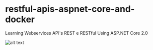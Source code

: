 # restful-apis-aspnet-core-and-docker
Learning Webservices API's REST e RESTful Using ASP.NET Core 2.0

![alt text](https://d32myzxfxyl12w.cloudfront.net/images/ckeditor_assets/pictures/275/content_rest_api_design.png)
